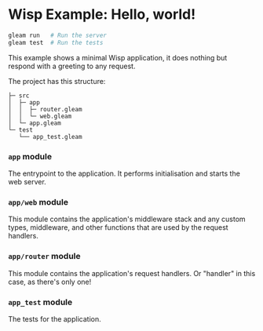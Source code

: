 # Wisp Example: Hello, world!

```sh
gleam run   # Run the server
gleam test  # Run the tests
```

This example shows a minimal Wisp application, it does nothing but respond with
a greeting to any request.

The project has this structure:

```
├─ src
│  ├─ app
│  │  ├─ router.gleam
│  │  └─ web.gleam
│  └─ app.gleam
└─ test
   └── app_test.gleam
```

### `app` module

The entrypoint to the application. It performs initialisation and starts the
web server.

### `app/web` module

This module contains the application's middleware stack and any custom types,
middleware, and other functions that are used by the request handlers.

### `app/router` module

This module contains the application's request handlers. Or "handler" in this
case, as there's only one!

### `app_test` module

The tests for the application.
